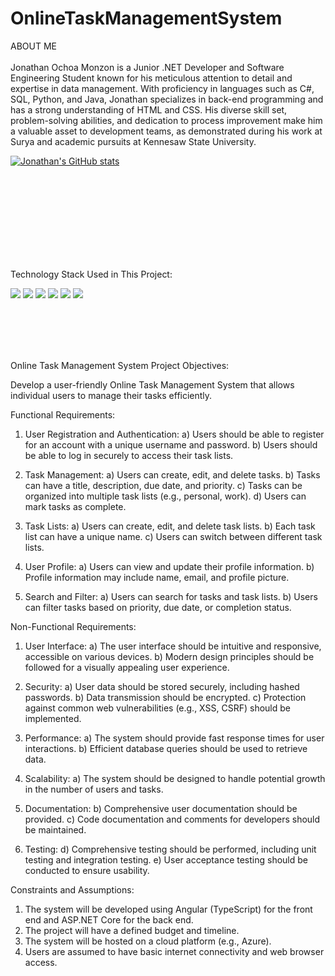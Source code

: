 # OnlineTaskManagementSystem



ABOUT ME
<br></br>
Jonathan Ochoa Monzon is a Junior .NET Developer and Software Engineering Student known for his meticulous attention to detail and expertise in data management. With proficiency in languages such as C#, SQL, Python, and Java, Jonathan specializes in back-end programming and has a strong understanding of HTML and CSS. His diverse skill set, problem-solving abilities, and dedication to process improvement make him a valuable asset to development teams, as demonstrated during his work at Surya and academic pursuits at Kennesaw State University.

[![Jonathan's GitHub stats](https://github-readme-stats.vercel.app/api?username=jonathanrochoa&show_icons=true&theme=dark)](https://github.com/jonathanrochoa/github-readme-stats)



<br></br>
<br></br>
<br></br>
<br></br>

Technology Stack Used in This Project:

<img src="https://img.shields.io/badge/.NET-512BD4?style=for-the-badge&logo=dotnet&logoColor=white" /> <img src="https://img.shields.io/badge/Angular-DD0031?style=for-the-badge&logo=angular&logoColor=white" /> <img src="https://img.shields.io/badge/TypeScript-007ACC?style=for-the-badge&logo=typescript&logoColor=white" /> <img src="https://img.shields.io/badge/HTML5-E34F26?style=for-the-badge&logo=html5&logoColor=white" /> <img src="https://img.shields.io/badge/Bootstrap-563D7C?style=for-the-badge&logo=bootstrap&logoColor=white" /> <img src="https://img.shields.io/badge/Microsoft%20SQL%20Server-CC2927?style=for-the-badge&logo=microsoft%20sql%20server&logoColor=white" />


<br></br>
<br></br>

Online Task Management System Project Objectives:

Develop a user-friendly Online Task Management System that allows individual users to manage their tasks efficiently.


Functional Requirements:

1.	User Registration and Authentication:
a)	Users should be able to register for an account with a unique username and password.
b)	Users should be able to log in securely to access their task lists.

2.	Task Management:
a)	Users can create, edit, and delete tasks.
b)	Tasks can have a title, description, due date, and priority.
c)	Tasks can be organized into multiple task lists (e.g., personal, work).
d)	Users can mark tasks as complete.

3.	Task Lists:
a)	Users can create, edit, and delete task lists.
b)	Each task list can have a unique name.
c)	Users can switch between different task lists.

4.	User Profile:
a)	Users can view and update their profile information.
b)	Profile information may include name, email, and profile picture.

5.	Search and Filter:
a)	Users can search for tasks and task lists.
b)	Users can filter tasks based on priority, due date, or completion status.


Non-Functional Requirements:

1.	User Interface:
a)	The user interface should be intuitive and responsive, accessible on various devices.
b)	Modern design principles should be followed for a visually appealing user experience.

2.	Security:
a)	User data should be stored securely, including hashed passwords.
b)	Data transmission should be encrypted.
c)	Protection against common web vulnerabilities (e.g., XSS, CSRF) should be implemented.

3.	Performance:
a)	The system should provide fast response times for user interactions.
b)	Efficient database queries should be used to retrieve data.

4.	Scalability:
a)	The system should be designed to handle potential growth in the number of users and tasks.

5.	Documentation:
b)	Comprehensive user documentation should be provided.
c)	Code documentation and comments for developers should be maintained.

6.	Testing:
d)	Comprehensive testing should be performed, including unit testing and integration testing.
e)	User acceptance testing should be conducted to ensure usability.


Constraints and Assumptions:
1.	The system will be developed using Angular (TypeScript) for the front end and ASP.NET Core for the back end.
2.	The project will have a defined budget and timeline.
3.	The system will be hosted on a cloud platform (e.g., Azure).
4.	Users are assumed to have basic internet connectivity and web browser access.
